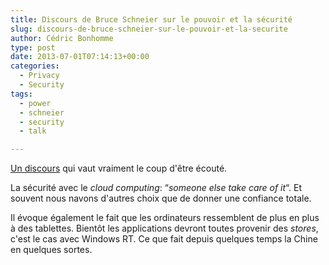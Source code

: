 ```yaml
---
title: Discours de Bruce Schneier sur le pouvoir et la sécurité
slug: discours-de-bruce-schneier-sur-le-pouvoir-et-la-securite
author: Cédric Bonhomme
type: post
date: 2013-07-01T07:14:13+00:00
categories:
  - Privacy
  - Security
tags:
  - power
  - schneier
  - security
  - talk

---
```

[Un discours][1] qui vaut vraiment le coup d'être écouté.

La sécurité avec le _cloud computing_: &#8220;_someone else take care of it_&#8220;.
Et souvent nous navons d'autres choix que de donner une confiance totale.

Il évoque également le fait que les ordinateurs ressemblent de plus en plus à
des tablettes. Bientôt les applications devront toutes provenir des _stores_,
c'est le cas avec Windows RT. Ce que fait depuis quelques temps la Chine en
quelques sortes.

 [1]: https://www.youtube.com/watch?v=m3NJ-Ow2Lvg